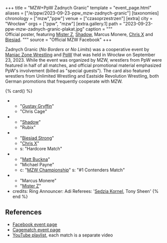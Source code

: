 +++
title = "MZW+PpW Żadnych Granic"
template = "event_page.html"
aliases = ["/e/ppw/2023-09-23-ppw_mzw-zadnych-granic"]
[taxonomies]
chronology = ["mzw","ppw"]
venue = ["czasoprzestrzen"]
[extra]
city = "Wrocław"
orgs = ["ppw", "mzw"]
[extra.gallery.1]
path = "2023-09-23-ppw-mzw-zadnych-granic-plakat.jpg"
caption = """\
Official poster, featuring [Mister Z](@/w/mister-z.md), [Shadow](@/w/shadow.md),
Marcus Monere, [Chris X](@/w/chris-x.md) and [Biesiad](@/w/biesiad.md).
"""
source = "Official MZW Facebook"
+++

Żadnych Granic (_No Borders_ or _No Limits_) was a cooperative event by [Maniac Zone Wrestling](@/o/mzw.md) and [PpW](@/o/ppw.md) that was held in Wrocław on September 23, 2023. While the event was organized by MZW, wrestlers from PpW were featured in half of all matches, and official promotional material emphasized PpW's involvement (billed as "special guests"). The card also featured wrestlers from Unlimited Wrestling and Eastside Revolution Wrestling, both German promotions that frequently cooperate with MZW.

{% card() %}
- - "[Gustav Gryffin](@/w/gustav-gryffin.md)"
  - "Chris Cage"
- - "[Shadow](@/w/shadow.md)"
  - "Rubix"
- - "[Biesiad Strong](@/w/biesiad.md)"
  - "[Chris X](@/w/chris-x.md)"
  - s: "Hardcore Match"
- - "[Matt Buckna](@/w/matt-buckna.md)"
  - "Michael Payne"
  - c: "[MZW Championship](@/c/mzw-championship.md)"
    s: "#1 Contenders Match"
- - "Marcus Monere"
  - "[Mister Z](@/w/mister-z.md)"
- credits:
    Ring Announcer: Adi
    Referees: '[Sędzia Kornel](@/w/sedzia-kornel.md), Tony Sheen'
{% end %}

## References

* [Facebook event page](https://www.facebook.com/events/1031532237862352)
* [Cagematch event page](https://www.cagematch.net/?id=1&nr=375104)
* [YouTube playlist](https://www.youtube.com/playlist?list=PL9jkhNR2Sx8ge-csZg10eYBYqmmANbvAK), each match is a separate video

